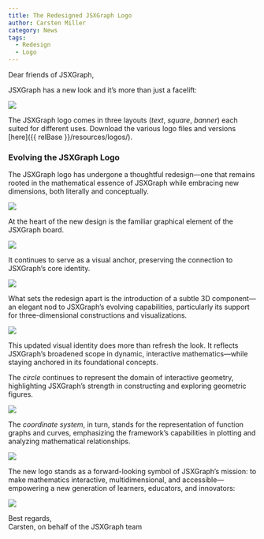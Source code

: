 ```yaml
---
title: The Redesigned JSXGraph Logo
author: Carsten Miller
category: News
tags:
  - Redesign
  - Logo
---
```


Dear friends of JSXGraph,

JSXGraph has a new look and it’s more than just a facelift:

<img src="{{ relBase }}/media/logos/jsxgraph/png/screen/jsxgraph-logo_blue-text-solid.png" class="w-40 w-40-over-lg">

The JSXGraph logo comes in three layouts (_text_, _square_, _banner_) each suited for different uses.
Download the various logo files and versions [here]({{ relBase }}/resources/logos/).

### Evolving the JSXGraph Logo

The JSXGraph logo has undergone a thoughtful redesign—one that remains rooted in the mathematical essence of JSXGraph while embracing new dimensions, both literally and conceptually.

<img src="{{ relBase }}/media/logos/jsxgraph/parts/jsxgraph-logo_old.png" class="w-15 w-10-over-lg">

At the heart of the new design is the familiar graphical element of the JSXGraph board.

<img src="{{ relBase }}/media/logos/jsxgraph/parts/jsxgraph-logo_old-board.png" class="w-15 w-10-over-lg">

It continues to serve as a visual anchor, preserving the connection to JSXGraph’s core identity.

<img src="{{ relBase }}/media/logos/jsxgraph/parts/jsxgraph-logo_square-board.png" class="w-15 w-10-over-lg">

What sets the redesign apart is the introduction of a subtle 3D component—an elegant nod to JSXGraph’s evolving capabilities, particularly its support for three-dimensional constructions and visualizations.

<img src="{{ relBase }}/media/logos/jsxgraph/parts/jsxgraph-logo_square-3d-view.png" class="w-15 w-10-over-lg">

This updated visual identity does more than refresh the look. It reflects JSXGraph’s broadened scope in dynamic, interactive mathematics—while staying anchored in its foundational concepts.

The _circle_ continues to represent the domain of interactive geometry, highlighting JSXGraph’s strength in constructing and exploring geometric figures.

<img src="{{ relBase }}/media/logos/jsxgraph/parts/jsxgraph-logo_square-geometry.png" class="w-15 w-10-over-lg">

The _coordinate system_, in turn, stands for the representation of function graphs and curves, emphasizing the framework’s capabilities in plotting and analyzing mathematical relationships.

<img src="{{ relBase }}/media/logos/jsxgraph/parts/jsxgraph-logo_square-functiongraph.png" class="w-15 w-10-over-lg">

The new logo stands as a forward-looking symbol of JSXGraph’s mission: to make mathematics interactive, multidimensional, and accessible—empowering a new generation of learners, educators, and innovators:

<img src="{{ relBase }}/media/logos/jsxgraph/parts/jsxgraph-logo_square-solid.png" class="w-15 w-10-over-lg">


Best regards,  
Carsten, on behalf of the JSXGraph team